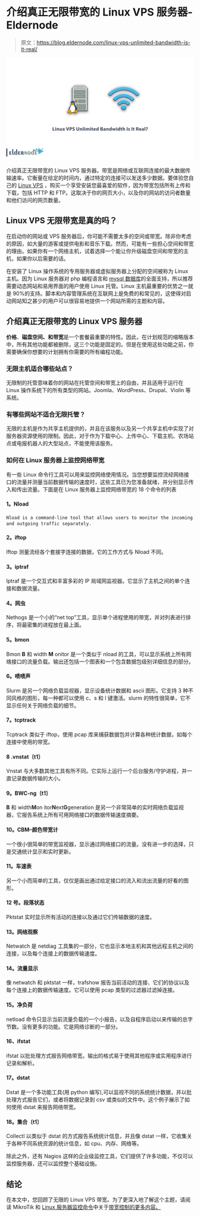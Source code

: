 # 介绍真正无限带宽的 Linux VPS 服务器- Eldernode

> 原文：<https://blog.eldernode.com/linux-vps-unlimited-bandwidth-is-it-real/>

![Linux VPS Unlimited Bandwidth Is It Real?](img/3b7b4cd9672cdc9f826bad3934384731.png)

介绍真正无限带宽的 Linux VPS 服务器。带宽是网络或互联网连接的最大数据传输速率。它衡量在给定的时间内，通过特定的连接可以发送多少数据。要体验您自己的 [Linux VPS](https://eldernode.com/vps/) ，购买一个享受安装您最喜爱的软件，因为带宽包括所有上传和下载，包括 HTTP 和 FTP。这取决于你的网页大小，以及你的网站的访问者数量和他们访问的网页数量。

## Linux VPS 无限带宽是真的吗？

在启动你的网站或 VPS 服务器后，你可能不需要太多的空间或带宽。除非你考虑的原因，如大量的游客或提供电影和音乐下载。然而，可能有一些担心空间和带宽的理由。如果你有一个网络主机，试着选择一个能让你升级磁盘空间和带宽的主机，如果你以后需要的话。

在安装了 Linux 操作系统的专用服务器或虚拟服务器上分配的空间被称为 Linux 主机。因为 Linux 服务器对 php 编程语言和 [mysql 数据库](https://blog.eldernode.com/repair-databases-in-mysql/)的全面支持，所以推荐需要动态网站和易用界面的用户使用 Linux 托管。Linux 主机最重要的优势之一就是 90%的支持。脚本和内容管理系统在互联网上是免费的和常见的，这使得对启动网站知之甚少的用户可以很容易地提供一个网站所需的主题和内容。

## 介绍真正无限带宽的 Linux VPS 服务器

**价格**、**磁盘空间、**和**带宽**是一个套餐最重要的特性。因此，在计划规范的缩略版本中，所有其他功能都被删除，这三个功能是固定的。但是在使用这些功能之前，你需要确保你想要的计划拥有你需要的所有编程功能。

### 无限主机适合哪些站点？

无限制的托管意味着你的网站在托管空间和带宽上的自由，并且适用于运行在 Linux 操作系统下的所有类型的网站。Joomla、WordPress、Drupal、Violin 等系统。

### 有哪些网站不适合无限托管？

无限的主机是作为共享主机提供的，并且在该服务以及另一个共享主机中实现了对服务器资源使用的限制。因此，对于作为下载中心、上传中心、下载主机、农场站点或电报机器人的大型站点，不能使用该服务。

### 如何在 Linux 服务器上监控网络带宽

有一些 Linux 命令行工具可以用来监控网络使用情况。当您想要监控流经网络接口的流量并测量当前数据传输的速度时，这些工具已为您准备就绪，并分别显示传入和传出流量。下面是在 Linux 服务器上监控网络带宽的 18 个命令的列表

#### 1。Nload

```
Nload is a command-line tool that allows users to monitor the incoming and outgoing traffic separately.
```

#### 2。iftop

Iftop 测量流经各个套接字连接的数据，它的工作方式与 Nload 不同。

#### 3。iptraf

Iptraf 是一个交互式和丰富多彩的 IP 局域网监视器。它显示了主机之间的单个连接和数据流量。

#### 4。网虫

Nethogs 是一个小的“net top”工具，显示单个进程使用的带宽，并对列表进行排序，将最密集的进程放在最上面。

#### 5。bmon

Bmon **B** 和 width **M** onitor 是一个类似于 nload 的工具，可以显示系统上所有网络接口的流量负载。输出还包括一个图表和一个包含数据包级别详细信息的部分。

#### 6。啧啧声

Slurm 是另一个网络负载监视器，显示设备统计数据和 ascii 图形。它支持 3 种不同风格的图形，每一种都可以使用 c、s 和 l 键激活。slurm 的特性很简单，它不显示任何关于网络负载的细节。

#### 7。tcptrack

Tcptrack 类似于 iftop，使用 pcap 库来捕获数据包并计算各种统计数据，如每个连接中使用的带宽。

#### 8 .vnstat〔t1〕

Vnstat 与大多数其他工具有所不同。它实际上运行一个后台服务/守护进程，并一直记录数据传输的大小。

#### 9。BWC-ng〔t1〕

**B** 和 width**M**on itor**N**ext**G**generation 是另一个非常简单的实时网络负载监视器，它报告系统上所有可用网络接口的数据传输速度摘要。

#### 10。CBM–颜色带宽计

一个很小很简单的带宽监视器，显示通过网络接口的流量。没有进一步的选择，只是交通统计显示和实时更新。

#### 11。车速表

另一个小而简单的工具，仅仅是画出通过给定接口的流入和流出流量的好看的图形。

#### 12 号。段落状态

Pktstat 实时显示所有活动的连接以及通过它们传输数据的速度。

#### 13。网络观察

Netwatch 是 netdiag 工具集的一部分，它也显示本地主机和其他远程主机之间的连接，以及每个连接上的数据传输速度。

#### 14。流量显示

像 netwatch 和 pktstat 一样，trafshow 报告当前活动的连接、它们的协议以及每个连接上的数据传输速度。它可以使用 pcap 类型的过滤器过滤掉连接。

#### 15。净负荷

netload 命令只显示当前流量负载的一个小报告，以及自程序启动以来传输的总字节数。没有更多的功能。它是网络诊断的一部分。

#### 16、ifstat

ifstat 以批处理方式报告网络带宽。输出的格式易于使用其他程序或实用程序进行记录和解析。

#### 17。dstat

Dstat 是一个多功能工具(用 python 编写),可以监视不同的系统统计数据，并以批处理方式报告它们，或者将数据记录到 csv 或类似的文件中。这个例子展示了如何使用 dstat 来报告网络带宽。

#### 18。集合〔t1〕

Collectl 以类似于 dstat 的方式报告系统统计信息，并且像 dstat 一样，它收集关于各种不同系统资源的统计信息，如 cpu、内存、网络等。

除此之外，还有 Nagios 这样的企业级监控工具，它们提供了许多功能，不仅可以监控服务器，还可以监控整个基础设施。

## 结论

在本文中，您回顾了无限的 Linux VPS 带宽。为了更深入地了解这个主题，请阅读 MikroTik 和 [Linux 服务器监控命令](https://blog.eldernode.com/linux-server-monitoring-commands/)中关于[带宽控制的更多内容。](https://blog.eldernode.com/bandwidth-control-in-mikrotik/)